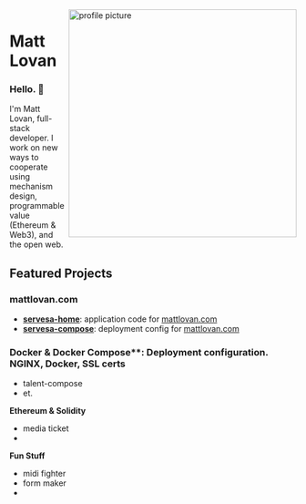 <img alt="profile picture" align="right" width="400" height="400" src="https://pbs.twimg.com/profile_images/1285652399521009665/W18Mg62k_400x400.jpg">

# Matt Lovan

### Hello. 👋
I'm Matt Lovan, full-stack developer. I work on new ways to cooperate using mechanism design, programmable value (Ethereum & Web3), and the open web.


## Featured Projects

### mattlovan.com
- [**servesa-home**](https:github.com): application code for [mattlovan.com](https://mattlovan.com)
- [**servesa-compose**](https:github.com): deployment config for [mattlovan.com](https://mattlovan.com)


### Docker & Docker Compose**: Deployment configuration. NGINX, Docker, SSL certs

- talent-compose
- et.

**Ethereum & Solidity**
- media ticket
- 

**Fun Stuff**
- midi fighter
- form maker
- 

